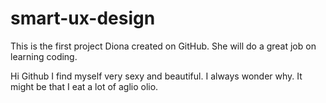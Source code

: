 # smart-ux-design
This is the first project Diona created on GitHub. She will do a great job on learning coding.

Hi Github
I find myself very sexy and beautiful. I always wonder why.
It might be that I eat a lot of aglio olio.
